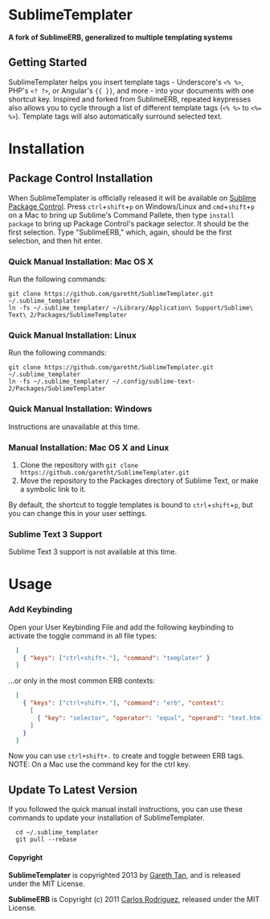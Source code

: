 SublimeTemplater
===
**A fork of SublimeERB, generalized to multiple templating systems**

## Getting Started
SublimeTemplater helps you insert template tags - Underscore's `<% %>`, PHP's `<? ?>`, or Angular's `{{ }}`, and more - into your documents with one shortcut key. Inspired and forked from SublimeERB, repeated keypresses also allows you to cycle through a list of different template tags (`<% %>` to `<%= %>`). Template tags will also automatically surround selected text.

# Installation
## Package Control Installation
When SublimeTemplater is officially released it will be available on [Sublime Package Control](https://sublime.wbond.net/). Press `ctrl`+`shift`+`p` on Windows/Linux and `cmd`+`shift`+`p` on a Mac to bring up Sublime's Command Pallete, then type `install package` to bring up Package Control's package selector. It should be the first selection. Type "SublimeERB," which, again, should be the first selection, and then hit enter.

### Quick Manual Installation: Mac OS X
Run the following commands:
````
git clone https://github.com/garetht/SublimeTemplater.git ~/.sublime_templater
ln -fs ~/.sublime_templater/ ~/Library/Application\ Support/Sublime\ Text\ 2/Packages/SublimeTemplater
````

### Quick Manual Installation: Linux
Run the following commands:
````
git clone https://github.com/garetht/SublimeTemplater.git ~/.sublime_templater
ln -fs ~/.sublime_templater/ ~/.config/sublime-text-2/Packages/SublimeTemplater
````

### Quick Manual Installation: Windows
Instructions are unavailable at this time.


### Manual Installation: Mac OS X and Linux
1. Clone the repository with `git clone https://github.com/garetht/SublimeTemplater.git`
2. Move the repository to the Packages directory of Sublime Text, or make a symbolic link to it.

By default, the shortcut to toggle templates is bound to `ctrl`+`shift`+`p`, but you can change this in your user settings.

### Sublime Text 3 Support

Sublime Text 3 support is not available at this time.


# Usage

### Add Keybinding

Open your User Keybinding File and add the following keybinding to activate the toggle command in all file types:

```json
  [
    { "keys": ["ctrl+shift+."], "command": "templater" }
  ]
```

...or only in the most common ERB contexts:

```json
  [
    { "keys": ["ctrl+shift+."], "command": "erb", "context":
      [
        { "key": "selector", "operator": "equal", "operand": "text.html.ruby, text.haml, source.yaml, source.css, source.scss, source.js, source.coffee" }
      ]
    }
  ]
```

Now you can use `ctrl+shift+.` to create and toggle between ERB tags. NOTE: On a Mac use the command key for the ctrl key.

## Update To Latest Version

If you followed the quick manual install instructions, you can use these commands to update your installation of SublimeTemplater.

```
  cd ~/.sublime_templater
  git pull --rebase
```

#### Copyright
**SublimeTemplater** is copyrighted 2013 by [Gareth Tan](http://garethtan.com), and is released under the MIT License.

**SublimeERB** is Copyright (c) 2011 [Carlos Rodriguez](http://eddorre.com), released under the MIT License.
